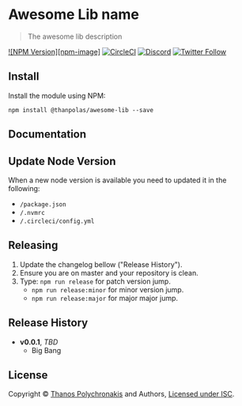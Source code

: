 # Awesome Lib name

> The awesome lib description

[![NPM Version][npm-image]][npm-url]
[![CircleCI](https://circleci.com/gh/thanpolas/[...].svg?style=svg)](https://circleci.com/gh/thanpolas/[...])
[![Discord](https://img.shields.io/discord/847075821276758096?label=discord&color=CBE9F0)](https://discord.gg/GkyEqzJWEY)
[![Twitter Follow](https://img.shields.io/twitter/follow/thanpolas.svg?label=thanpolas&style=social)](https://twitter.com/thanpolas)

## Install

Install the module using NPM:

```
npm install @thanpolas/awesome-lib --save
```

## Documentation


## Update Node Version

When a new node version is available you need to updated it in the following:

-   `/package.json`
-   `/.nvmrc`
-   `/.circleci/config.yml`

## Releasing

1. Update the changelog bellow ("Release History").
1. Ensure you are on master and your repository is clean.
1. Type: `npm run release` for patch version jump.
    - `npm run release:minor` for minor version jump.
    - `npm run release:major` for major major jump.

## Release History

- **v0.0.1**, *TBD*
    - Big Bang

## License

Copyright © [Thanos Polychronakis][thanpolas] and Authors, [Licensed under ISC](/LICENSE).

[npm-url]: https://npmjs.org/package/@thanpolas/[...]
[thanpolas]: https://github.com/thanpolas
